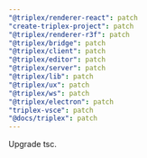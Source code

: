 ```yaml
---
"@triplex/renderer-react": patch
"create-triplex-project": patch
"@triplex/renderer-r3f": patch
"@triplex/bridge": patch
"@triplex/client": patch
"@triplex/editor": patch
"@triplex/server": patch
"@triplex/lib": patch
"@triplex/ux": patch
"@triplex/ws": patch
"@triplex/electron": patch
"triplex-vsce": patch
"@docs/triplex": patch
---
```


Upgrade tsc.
